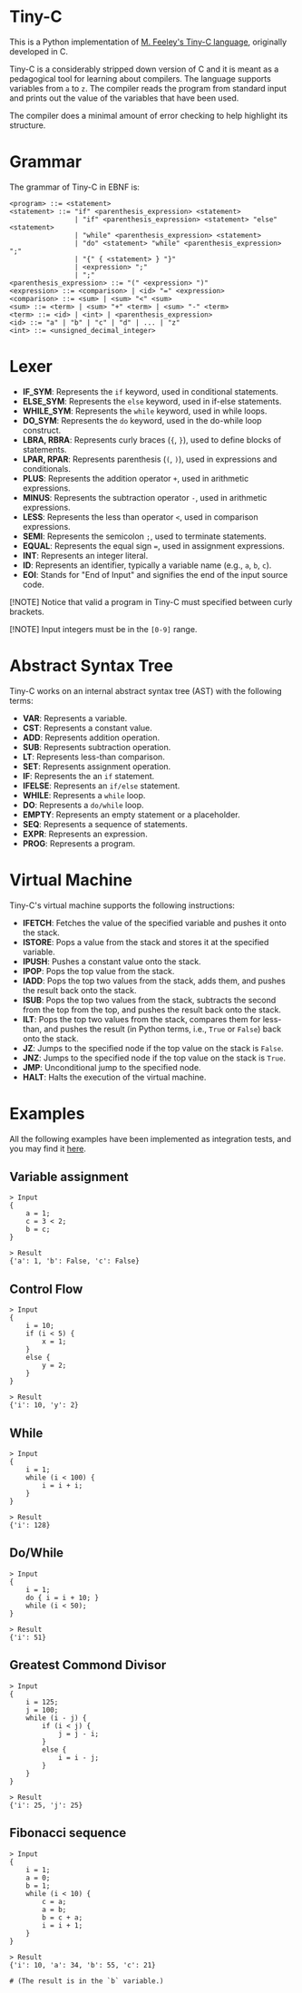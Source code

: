 # Tiny-C

This is a Python implementation of
[M. Feeley's Tiny-C language](https://www.iro.umontreal.ca/~felipe/IFT2030-Automne2002/Complements/tinyc.c),
originally developed in C.

Tiny-C is a considerably stripped down version of C and it is meant as a
pedagogical tool for learning about compilers. The language supports
variables from `a` to `z`. The compiler reads the program from standard input
and prints out the value of the variables that have been used.

The compiler does a minimal amount of error checking to help highlight its
structure.

# Grammar

The grammar of Tiny-C in EBNF is:

```
<program> ::= <statement>
<statement> ::= "if" <parenthesis_expression> <statement>
                | "if" <parenthesis_expression> <statement> "else" <statement>
                | "while" <parenthesis_expression> <statement>
                | "do" <statement> "while" <parenthesis_expression> ";"
                | "{" { <statement> } "}"
                | <expression> ";"
                | ";"
<parenthesis_expression> ::= "(" <expression> ")"
<expression> ::= <comparison> | <id> "=" <expression>
<comparison> ::= <sum> | <sum> "<" <sum>
<sum> ::= <term> | <sum> "+" <term> | <sum> "-" <term>
<term> ::= <id> | <int> | <parenthesis_expression>
<id> ::= "a" | "b" | "c" | "d" | ... | "z"
<int> ::= <unsigned_decimal_integer>
```

# Lexer

* **IF_SYM**: Represents the `if` keyword, used in conditional statements.
* **ELSE_SYM**: Represents the `else` keyword, used in if-else statements.
* **WHILE_SYM**: Represents the `while` keyword, used in while loops.
* **DO_SYM**: Represents the `do` keyword, used in the do-while loop construct.
* **LBRA, RBRA**: Represents curly braces (`{`, `}`), used to define blocks of statements.
* **LPAR, RPAR**: Represents parenthesis (`(`, `)`), used in expressions and conditionals.
* **PLUS**: Represents the addition operator `+`, used in arithmetic expressions.
* **MINUS**: Represents the subtraction operator `-`, used in arithmetic expressions.
* **LESS**: Represents the less than operator `<`, used in comparison expressions.
* **SEMI**: Represents the semicolon `;`, used to terminate statements.
* **EQUAL**: Represents the equal sign `=`, used in assignment expressions.
* **INT**: Represents an integer literal.
* **ID**: Represents an identifier, typically a variable name (e.g., `a`, `b`, `c`).
* **EOI**: Stands for "End of Input" and signifies the end of the input source code.

[!NOTE] 
Notice that valid a program in Tiny-C must specified between curly brackets.

[!NOTE]
Input integers must be in the `[0-9]` range.

# Abstract Syntax Tree

Tiny-C works on an internal abstract syntax tree (AST) with the following terms:

* **VAR**: Represents a variable.
* **CST**: Represents a constant value.
* **ADD**: Represents addition operation.
* **SUB**: Represents subtraction operation.
* **LT**: Represents less-than comparison.
* **SET**: Represents assignment operation.
* **IF**: Represents the an `if` statement.
* **IFELSE**: Represents an `if/else` statement.
* **WHILE**: Represents a `while` loop.
* **DO**: Represents a `do/while` loop.
* **EMPTY**: Represents an empty statement or a placeholder.
* **SEQ**: Represents a sequence of statements.
* **EXPR**: Represents an expression.
* **PROG**: Represents a program.

# Virtual Machine

Tiny-C's virtual machine supports the following instructions:

* **IFETCH**: Fetches the value of the specified variable and pushes it onto the stack.
* **ISTORE**: Pops a value from the stack and stores it at the specified variable.
* **IPUSH**: Pushes a constant value onto the stack.
* **IPOP**: Pops the top value from the stack.
* **IADD**: Pops the top two values from the stack, adds them, and pushes the result back onto the stack.
* **ISUB**: Pops the top two values from the stack, subtracts the second from the top from the top, and pushes the result back onto the stack.
* **ILT**: Pops the top two values from the stack, compares them for less-than, and pushes the result (in Python terms, i.e., `True` or `False`) back onto the stack.
* **JZ**: Jumps to the specified node if the top value on the stack is `False`.
* **JNZ**: Jumps to the specified node if the top value on the stack is `True`.
* **JMP**: Unconditional jump to the specified node.
* **HALT**: Halts the execution of the virtual machine.

# Examples

All the following examples have been implemented as integration tests, and you
may find it [here](https://github.com/guilhermeolivsilva/tinyc/tree/main/tests/integration).

## Variable assignment

```
> Input
{
    a = 1;
    c = 3 < 2;
    b = c;
}

> Result
{'a': 1, 'b': False, 'c': False}
```

## Control Flow

```
> Input
{
    i = 10;
    if (i < 5) {
        x = 1;
    }
    else {
        y = 2;
    }
}

> Result
{'i': 10, 'y': 2}
```

## While

```
> Input
{
    i = 1;
    while (i < 100) {
        i = i + i;
    }
}

> Result
{'i': 128}
```

## Do/While

```
> Input
{
    i = 1;
    do { i = i + 10; }
    while (i < 50); 
}

> Result
{'i': 51}
```

## Greatest Commond Divisor

```
> Input
{
    i = 125;
    j = 100;
    while (i - j) {
        if (i < j) {
            j = j - i;
        }
        else {
            i = i - j;
        }
    } 
}

> Result
{'i': 25, 'j': 25}
```

## Fibonacci sequence

```
> Input
{
    i = 1;
    a = 0;
    b = 1;
    while (i < 10) {
        c = a;
        a = b;
        b = c + a;
        i = i + 1; 
    }
}

> Result
{'i': 10, 'a': 34, 'b': 55, 'c': 21}

# (The result is in the `b` variable.)
```
